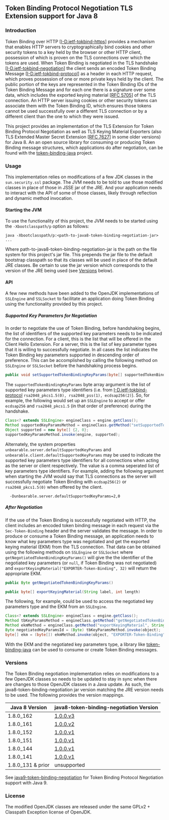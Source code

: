 ## Token Binding Protocol Negotiation TLS Extension support for Java 8

### Introduction
Token Binding over HTTP [[I-D.ietf-tokbind-https]] provides a mechanism
that enables HTTP servers to cryptographically bind cookies and other
security tokens to a key held by the browser or other HTTP client,
possession of which is proven on the TLS connections over
which the tokens are used.  When Token Binding is negotiated in the
TLS handshake [[I-D.ietf-tokbind-negotiation]] the client sends an
encoded Token Binding Message [[I-D.ietf-tokbind-protocol]] as a header
in each HTTP request, which proves possession of one or more private
keys held by the client.  The public portion of the keys are
represented in the Token Binding IDs of the Token Binding Message and
for each one there is a signature over some data, which includes the
exported keying material [[RFC 5705]] of the TLS connection.  An HTTP
server issuing cookies or other security tokens can associate them
with the Token Binding ID, which ensures those tokens cannot be used
successfully over a different TLS connection or by a different client
than the one to which they were issued.

This project provides an implementation of the TLS Extension for Token Binding Protocol Negotiation as well as TLS Keying Material Exporters (also TLS Extended Master Secret Extension [[RFC 7627]] in some older versions) for Java 8. An an open source library for consuming or producing Token Binding message structures, which applications do after negotiation, can be found with the [token-binding-java] project.  

### Usage 
This implementation relies on modifications of a few JDK classes in the `sun.security.ssl` package. The JVM needs to be told to use those modified classes in place of those in JSSE jar of the JRE. And your application needs to interact with the API of some of those classes, likely through reflection and dynamic method invocation. 

#### Starting the JVM 
To use the functionality of this project, the JVM needs to be started using the `-Xbootclasspath/p` option as follows:

```
java -Xbootclasspath/p:<path-to-java8-token-binding-negotiation-jar> ...
```

Where path-to-java8-token-binding-negotiation-jar is the path on the file system for this project's jar file. This prepends the jar file to the default bootstrap classpath so that its classes will be used in place of the default JRE classes. Be certain to use the jar version which corresponds to the version of the JRE being used (see [Versions](#versions) below).

#### API
A few new methods have been added to the OpenJDK implementations of `SSLEngine` and `SSLSocket` to facilitate an application doing Token Binding using the functionality provided by this project.   

##### Supported Key Parameters for Negotiation   
In order to negotiate the use of Token Binding, before handshaking begins, the list of identifiers of the supported key parameters needs to be indicated for the connection. For a client, this is the list that will be offered in the Client Hello Extension. For a server, this is the list of key parameter types that it is willing to successfully negotiate. In all cases the list indicates the Token Binding key parameters supported in descending order of preference. This can be accomplished by calling the following method on `SSLEngine` or `SSLSocket` before the handshaking process begins.  

```java 
public void setSupportedTokenBindingKeyParams(byte[] supportedTokenBindingKeyParams)
```   

The `supportedTokenBindingKeyParams` byte array argument is the list of supported key parameters type identifiers (i.e. from [I-D.ietf-tokbind-protocol] `rsa2048_pkcs1.5(0), rsa2048_pss(1), ecdsap256(2)`). So, for example, the following would set up an `SSLEngine` to accept or offer `ecdsap256` and `rsa2048_pkcs1.5` (in that order of preference) during the handshake.  

```java
Class<? extends SSLEngine> engineClass = engine.getClass();
Method supportedKeyParamsMethod = engineClass.getMethod("setSupportedTokenBindingKeyParams", byte[].class);
Object supported = new byte[] {2, 0};
supportedKeyParamsMethod.invoke(engine, supported);
```

Alternately, the system properties `unbearable.server.defaultSupportedKeyParams` and `unbearable.client.defaultSupportedKeyParams` may be used to indicate the supported key parameters type identifiers for all connections  when acting as the server or client respectively. The value is a comma seperated list of key parameters type identifiers. For example, adding the following argument when starting the JVM would say that TLS connections as the server will successfully negotiate Token Binding with `ecdsap256(2)` or `rsa2048_pkcs1.5(0)` when offered by the client.    

```
  -Dunbearable.server.defaultSupportedKeyParams=2,0
```

##### After Negotiation 
If the use of the Token Binding is successfully negotiated with HTTP, the client includes an encoded token binding message in each request via the `Sec-Token-Binding` header and the server validates the message. In order to produce or consume a Token Binding message, an application needs to know what key parameters type was negotiated and get the exported keying material (EKM) from the TLS connection.  That data can be obtained using the following methods on `SSLEngine` or `SSLSocket` where `getNegotiatedTokenBindingKeyParams()` will give the the identifier of the negotiated key parameters (or `null`, if Token Binding was not negotiated) and `exportKeyingMaterial("EXPORTER-Token-Binding", 32)` will return the appropriate EKM.


```java 
public Byte getNegotiatedTokenBindingKeyParams()

public byte[] exportKeyingMaterial(String label, int length)
```

The following, for example, could be used to access the negotiated key parameters type and the EKM from an `SSLEngine`.

```java
Class<? extends SSLEngine> engineClass = engine.getClass();
Method tbKeyParamsMethod = engineClass.getMethod("getNegotiatedTokenBindingKeyParams");
Method ekmMethod = engineClass.getMethod("exportKeyingMaterial", String.class, int.class);
Byte negotiatedKeyParamsId = (Byte) tbKeyParamsMethod.invoke(object);
byte[] ekm = (byte[]) ekmMethod.invoke(object, "EXPORTER-Token-Binding", 32);

```

With the EKM and the negotiated key parameters type, a library like [token-binding-java] can be used to consume or create Token Binding messages. 

### <a name="versions"></a> Versions
The Token Binding negotiation implementation relies on modifications to a few OpenJDK classes so needs to be updated to stay in sync when there are changes to those OpenJDK classes in a Java update. As such, the java8-token-binding-negotiation jar version matching the JRE version needs to be used. The following provides the version mappings.

| Java 8 Version  | java8-token-binding-negotiation Version
| ------------- |-------------
| 1.8.0_162 | [1.0.0.v3]
| 1.8.0_161 | [1.0.0.v2]
| 1.8.0_152 | [1.0.0.v1]
| 1.8.0_151 | [1.0.0.v1]
| 1.8.0_144 | [1.0.0.v1]
| 1.8.0_141 | [1.0.0.v1]
| 1.8.0_131 & prior | unsupported

See [java9-token-binding-negotiation] for Token Binding Protocol Negotiation support with Java 9.

### License
The modified OpenJDK classes are released under the same GPLv2 + Classpath Exception license of OpenJDK.

[1.0.0.v3]:https://github.com/pingidentity/java8-token-binding-negotiation/releases/tag/java8-token-binding-negotiation-1.0.0.v3
[1.0.0.v2]:https://github.com/pingidentity/java8-token-binding-negotiation/releases/tag/java8-token-binding-negotiation-1.0.0.v2
[1.0.0.v1]:https://github.com/pingidentity/java8-token-binding-negotiation/releases/tag/java8-token-binding-negotiation-1.0.0.v1

[token-binding-java]:https://github.com/pingidentity/token-binding-java
[java9-token-binding-negotiation]:https://github.com/pingidentity/java9-token-binding-negotiation

[I-D.ietf-tokbind-https]:https://tools.ietf.org/html/draft-ietf-tokbind-https
[I-D.ietf-tokbind-protocol]:https://tools.ietf.org/html/draft-ietf-tokbind-protocol
[I-D.ietf-tokbind-negotiation]:https://tools.ietf.org/html/draft-ietf-tokbind-negotiation

[RFC 5705]:https://tools.ietf.org/html/rfc5705
[RFC 7627]:https://tools.ietf.org/html/rfc7627